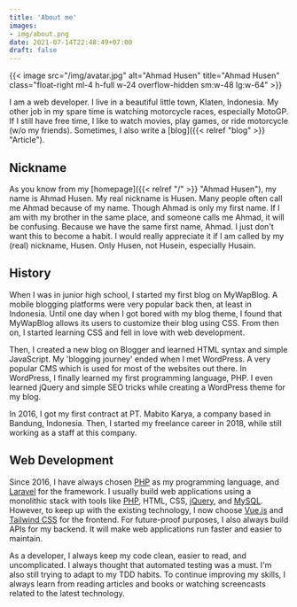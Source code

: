 ```yaml
---
title: 'About me'
images:
- img/about.png
date: 2021-07-14T22:48:49+07:00
draft: false
---
```


{{< image src="/img/avatar.jpg" alt="Ahmad Husen" title="Ahmad Husen" class="float-right ml-4 h-full w-24 overflow-hidden sm:w-48 lg:w-64" >}}

I am a web developer. I live in a beautiful little town, Klaten, Indonesia. My other job in my spare time is watching motorcycle races, especially MotoGP. If I still have free time, I like to watch movies, play games, or ride motorcycle (w/o my friends). Sometimes, I also write a [blog]({{< relref "blog" >}} "Article").

## Nickname

As you know from my [homepage]({{< relref "/" >}} "Ahmad Husen"), my name is Ahmad Husen. My real nickname is Husen. Many people often call me Ahmad because of my name. Though Ahmad is only my first name. If I am with my brother in the same place, and someone calls me Ahmad, it will be confusing. Because we have the same first name, Ahmad. I just don't want this to become a habit. I would really appreciate it if I am called by my (real) nickname, Husen. Only Husen, not Husein, especially Husain.

## History

When I was in junior high school, I started my first blog on MyWapBlog. A mobile blogging platforms were very popular back then, at least in Indonesia. Until one day when I got bored with my blog theme, I found that MyWapBlog allows its users to customize their blog using CSS. From then on, I started learning CSS and fell in love with web development.

Then, I created a new blog on Blogger and learned HTML syntax and simple JavaScript. My 'blogging journey' ended when I met WordPress. A very popular CMS which is used for most of the websites out there. In WordPress, I finally learned my first programming language, PHP. I even learned jQuery and simple SEO tricks while creating a WordPress theme for my blog.

In 2016, I got my first contract at PT. Mabito Karya, a company based in Bandung, Indonesia. Then, I started my freelance career in 2018, while still working as a staff at this company.

## Web Development

Since 2016, I have always chosen [PHP](https://www.php.net/ 'PHP') as my programming language, and [Laravel](https://laravel.com/ 'Laravel') for the framework. I usually build web applications using a monolithic stack with tools like [PHP](https://www.php.net/ 'PHP'), HTML, CSS, [jQuery](https://jquery.com/ 'jQuery'), and [MySQL](https://www.mysql.com/ 'MySQL'). However, to keep up with the existing technology, I now choose [Vue.js](https://vuejs.org/ 'Vue.js') and [Tailwind CSS](https://tailwindcss.com/ 'TailwindCSS') for the frontend. For future-proof purposes, I also always build APIs for my backend. It will make web applications run faster and easier to maintain.

As a developer, I always keep my code clean, easier to read, and uncomplicated. I always thought that automated testing was a must. I'm also still trying to adapt to my TDD habits. To continue improving my skills, I always learn from reading articles and books or watching screencasts related to the latest technology.

